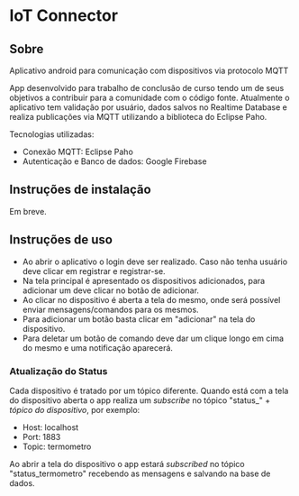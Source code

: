 # IoT Connector
## Sobre
Aplicativo android para comunicação com dispositivos via protocolo MQTT

App desenvolvido para trabalho de conclusão de curso tendo um de seus objetivos a contribuir para a comunidade com o código fonte. Atualmente o aplicativo tem validação por usuário, dados salvos no Realtime Database e realiza publicações via MQTT utilizando a biblioteca do Eclipse Paho.

Tecnologias utilizadas:
- Conexão MQTT: Eclipse Paho
- Autenticação e Banco de dados: Google Firebase

## Instruções de instalação
Em breve.

## Instruções de uso
- Ao abrir o aplicativo o login deve ser realizado. Caso não tenha usuário deve clicar em registrar e registrar-se.
- Na tela principal é apresentado os dispositivos adicionados, para adicionar um deve clicar no botão de adicionar.
- Ao clicar no dispositivo é aberta a tela do mesmo, onde será possível enviar mensagens/comandos para os mesmos.
- Para adicionar um botão basta clicar em "adicionar" na tela do dispositivo.
- Para deletar um botão de comando deve dar um clique longo em cima do mesmo e uma notificação aparecerá.

### Atualização do Status
Cada dispositivo é tratado por um tópico diferente.
Quando está com a tela do dispositivo aberta o app realiza um <i>subscribe</i> no tópico "status_" + <i>tópico do dispositivo</i>, por exemplo:
* Host: localhost
* Port: 1883
* Topic: termometro

Ao abrir a tela do dispositivo o app estará <i>subscribed</i> no tópico "status_termometro" recebendo as mensagens e salvando na base de dados.
